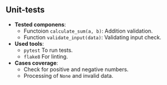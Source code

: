 ## Unit-tests
- **Tested componens**:
  - Functoion `calculate_sum(a, b)`: Addition validation.
  - Function `validate_input(data)`: Validating input check.
- **Used tools**:
  - `pytest` To run tests.
  - `flake8` For linting.
- **Cases coverage**:
  - Check for positive and negative numbers.
  - Processing of `None` and invalid data.

